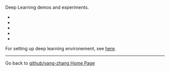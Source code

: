 Deep Learning demos and experiments.

- [](keras_classification.ipynb)
- [](keras_regression.ipynb)
- [](linear_regression_keras.ipynb)
- [](MNIST_keras.ipynb)
- [](collaborative_filtering_keras.ipynb)

For setting up deep learning environement, see [here](https://github.com/yang-zhang/ds-env/blob/master/setup_deep_learning.md).

---
Go back to [github/yang-zhang Home Page](https://yang-zhang.github.io/)



